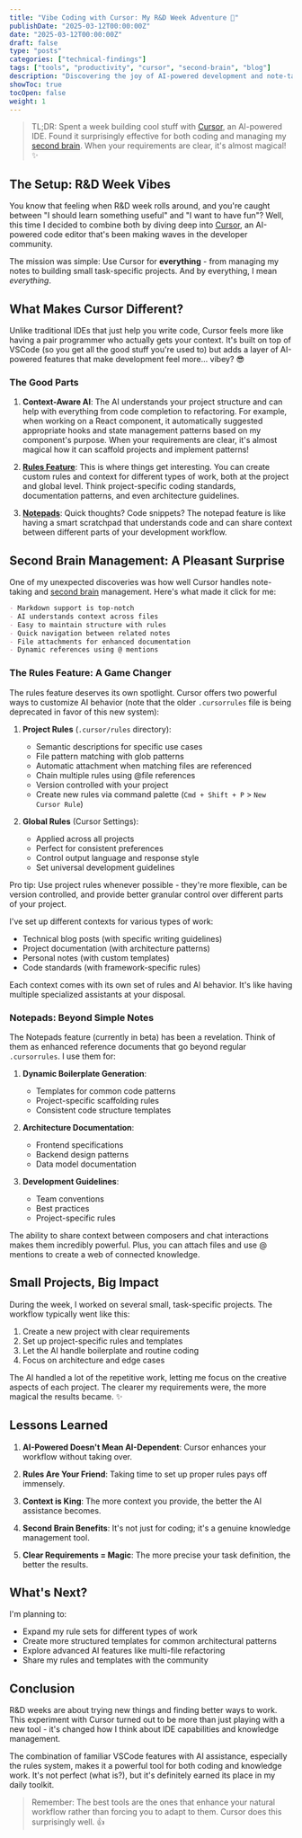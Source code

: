 ```yaml
---
title: "Vibe Coding with Cursor: My R&D Week Adventure 🚀"
publishDate: "2025-03-12T00:00:00Z"
date: "2025-03-12T00:00:00Z"
draft: false
type: "posts"
categories: ["technical-findings"]
tags: ["tools", "productivity", "cursor", "second-brain", "blog"]
description: "Discovering the joy of AI-powered development and note-taking with Cursor during R&D week"
showToc: true
tocOpen: false
weight: 1
---
```


> TL;DR: Spent a week building cool stuff with [Cursor](https://cursor.com), an AI-powered IDE. Found it surprisingly effective for both coding and managing my [second brain](https://www.buildingasecondbrain.com/). When your requirements are clear, it's almost magical! ✨

## The Setup: R&D Week Vibes

You know that feeling when R&D week rolls around, and you're caught between "I should learn something useful" and "I want to have fun"? Well, this time I decided to combine both by diving deep into [Cursor](https://cursor.com), an AI-powered code editor that's been making waves in the developer community.

The mission was simple: Use Cursor for **everything** - from managing my notes to building small task-specific projects. And by everything, I mean *everything*.

## What Makes Cursor Different?

Unlike traditional IDEs that just help you write code, Cursor feels more like having a pair programmer who actually gets your context. It's built on top of VSCode (so you get all the good stuff you're used to) but adds a layer of AI-powered features that make development feel more... vibey? 😎

### The Good Parts

1. **Context-Aware AI**: The AI understands your project structure and can help with everything from code completion to refactoring. For example, when working on a React component, it automatically suggested appropriate hooks and state management patterns based on my component's purpose. When your requirements are clear, it's almost magical how it can scaffold projects and implement patterns!

2. **[Rules Feature](https://docs.cursor.com/context/rules-for-ai)**: This is where things get interesting. You can create custom rules and context for different types of work, both at the project and global level. Think project-specific coding standards, documentation patterns, and even architecture guidelines.

3. **[Notepads](https://docs.cursor.com/beta/notepads)**: Quick thoughts? Code snippets? The notepad feature is like having a smart scratchpad that understands code and can share context between different parts of your development workflow.

## Second Brain Management: A Pleasant Surprise

One of my unexpected discoveries was how well Cursor handles note-taking and [second brain](https://www.buildingasecondbrain.com/) management. Here's what made it click for me:

```markdown
- Markdown support is top-notch
- AI understands context across files
- Easy to maintain structure with rules
- Quick navigation between related notes
- File attachments for enhanced documentation
- Dynamic references using @ mentions
```

### The Rules Feature: A Game Changer

The rules feature deserves its own spotlight. Cursor offers two powerful ways to customize AI behavior (note that the older `.cursorrules` file is being deprecated in favor of this new system):

1. **Project Rules** (`.cursor/rules` directory):
   - Semantic descriptions for specific use cases
   - File pattern matching with glob patterns
   - Automatic attachment when matching files are referenced
   - Chain multiple rules using @file references
   - Version controlled with your project
   - Create new rules via command palette (`Cmd + Shift + P` > `New Cursor Rule`)

2. **Global Rules** (Cursor Settings):
   - Applied across all projects
   - Perfect for consistent preferences
   - Control output language and response style
   - Set universal development guidelines

Pro tip: Use project rules whenever possible - they're more flexible, can be version controlled, and provide better granular control over different parts of your project.

I've set up different contexts for various types of work:

- Technical blog posts (with specific writing guidelines)
- Project documentation (with architecture patterns)
- Personal notes (with custom templates)
- Code standards (with framework-specific rules)

Each context comes with its own set of rules and AI behavior. It's like having multiple specialized assistants at your disposal.

### Notepads: Beyond Simple Notes

The Notepads feature (currently in beta) has been a revelation. Think of them as enhanced reference documents that go beyond regular `.cursorrules`. I use them for:

1. **Dynamic Boilerplate Generation**:
   - Templates for common code patterns
   - Project-specific scaffolding rules
   - Consistent code structure templates

2. **Architecture Documentation**:
   - Frontend specifications
   - Backend design patterns
   - Data model documentation

3. **Development Guidelines**:
   - Team conventions
   - Best practices
   - Project-specific rules

The ability to share context between composers and chat interactions makes them incredibly powerful. Plus, you can attach files and use @ mentions to create a web of connected knowledge.

## Small Projects, Big Impact

During the week, I worked on several small, task-specific projects. The workflow typically went like this:

1. Create a new project with clear requirements
2. Set up project-specific rules and templates
3. Let the AI handle boilerplate and routine coding
4. Focus on architecture and edge cases

The AI handled a lot of the repetitive work, letting me focus on the creative aspects of each project. The clearer my requirements were, the more magical the results became. ✨

## Lessons Learned

1. **AI-Powered Doesn't Mean AI-Dependent**: Cursor enhances your workflow without taking over.

2. **Rules Are Your Friend**: Taking time to set up proper rules pays off immensely.

3. **Context is King**: The more context you provide, the better the AI assistance becomes.

4. **Second Brain Benefits**: It's not just for coding; it's a genuine knowledge management tool.

5. **Clear Requirements = Magic**: The more precise your task definition, the better the results.

## What's Next?

I'm planning to:
- Expand my rule sets for different types of work
- Create more structured templates for common architectural patterns
- Explore advanced AI features like multi-file refactoring
- Share my rules and templates with the community

## Conclusion

R&D weeks are about trying new things and finding better ways to work. This experiment with Cursor turned out to be more than just playing with a new tool - it's changed how I think about IDE capabilities and knowledge management.

The combination of familiar VSCode features with AI assistance, especially the rules system, makes it a powerful tool for both coding and knowledge work. It's not perfect (what is?), but it's definitely earned its place in my daily toolkit.

> Remember: The best tools are the ones that enhance your natural workflow rather than forcing you to adapt to them. Cursor does this surprisingly well. 👍